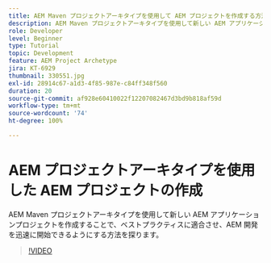 ```yaml
---
title: AEM Maven プロジェクトアーキタイプを使用して AEM プロジェクトを作成する方法
description: AEM Maven プロジェクトアーキタイプを使用して新しい AEM アプリケーションプロジェクトを作成することで、ベストプラクティスに適合させ、AEM 開発を迅速に開始できるようにする方法を探ります。
role: Developer
level: Beginner
type: Tutorial
topic: Development
feature: AEM Project Archetype
jira: KT-6929
thumbnail: 330551.jpg
exl-id: 28914c67-a1d3-4f85-987e-c84ff348f560
duration: 20
source-git-commit: af928e60410022f12207082467d3bd9b818af59d
workflow-type: tm+mt
source-wordcount: '74'
ht-degree: 100%

---
```


# AEM プロジェクトアーキタイプを使用した AEM プロジェクトの作成

AEM Maven プロジェクトアーキタイプを使用して新しい AEM アプリケーションプロジェクトを作成することで、ベストプラクティスに適合させ、AEM 開発を迅速に開始できるようにする方法を探ります。

>[!VIDEO](https://video.tv.adobe.com/v/330551?quality=12&learn=on)
